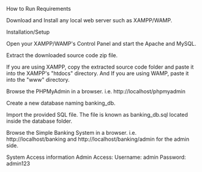 How to Run
Requirements


Download and Install any local web server such as XAMPP/WAMP.

Installation/Setup

Open your XAMPP/WAMP's Control Panel and start the Apache and MySQL.

Extract the downloaded source code zip file.

If you are using XAMPP, copy the extracted source code folder and paste it into the XAMPP's "htdocs" directory. And If you are using WAMP, paste it into the "www" directory.

Browse the PHPMyAdmin in a browser. i.e. http://localhost/phpmyadmin

Create a new  database naming banking_db.

Import the provided SQL file. The file is known as banking_db.sql located inside the  database folder.

Browse the Simple Banking System in a browser. i.e. http://localhost/banking and http://localhost/banking/admin for the admin side.

System Access information
Admin Access:
Username: admin
Password: admin123
